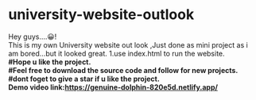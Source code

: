 # university-website-outlook
Hey guys....😀!<br>
This is my own University website out look ,Just done as mini project as i am bored...but it looked great.
1.use index.html to run the website.<br>
<b>#Hope u like the project.<br>
#Feel free to download the source code and follow for new projects.<br>
#dont foget to give a star if u like the project.<br>
Demo video
link:https://genuine-dolphin-820e5d.netlify.app/</b>
